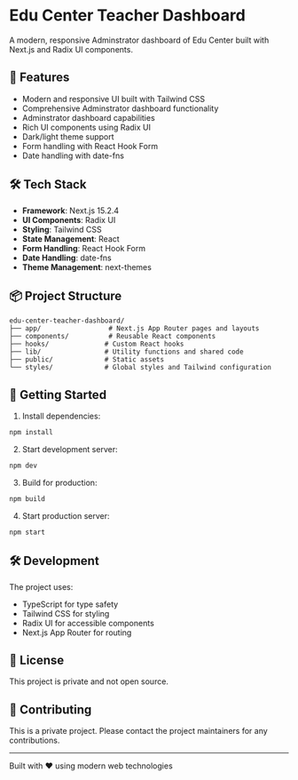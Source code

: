 # Edu Center Teacher Dashboard

A modern, responsive Adminstrator dashboard of Edu Center built with Next.js and Radix UI components.

## 🚀 Features

- Modern and responsive UI built with Tailwind CSS
- Comprehensive Adminstrator dashboard functionality
- Adminstrator dashboard capabilities
- Rich UI components using Radix UI
- Dark/light theme support
- Form handling with React Hook Form
- Date handling with date-fns

## 🛠️ Tech Stack

- **Framework**: Next.js 15.2.4
- **UI Components**: Radix UI
- **Styling**: Tailwind CSS
- **State Management**: React
- **Form Handling**: React Hook Form
- **Date Handling**: date-fns
- **Theme Management**: next-themes

## 📦 Project Structure

```
edu-center-teacher-dashboard/
├── app/                 # Next.js App Router pages and layouts
├── components/          # Reusable React components
├── hooks/              # Custom React hooks
├── lib/                # Utility functions and shared code
├── public/             # Static assets
└── styles/             # Global styles and Tailwind configuration
```

## 🚀 Getting Started

1. Install dependencies:
```bash
npm install
```

2. Start development server:
```bash
npm dev
```

3. Build for production:
```bash
npm build
```

4. Start production server:
```bash
npm start
```

## 🛠️ Development

The project uses:
- TypeScript for type safety
- Tailwind CSS for styling
- Radix UI for accessible components
- Next.js App Router for routing

## 📝 License

This project is private and not open source.

## 🤝 Contributing

This is a private project. Please contact the project maintainers for any contributions.

---

Built with ❤️ using modern web technologies
